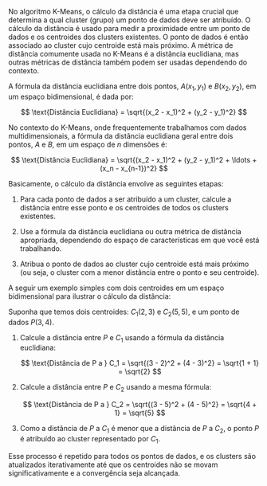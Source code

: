 No algoritmo K-Means, o cálculo da distância é uma etapa crucial que determina a qual cluster (grupo) um ponto de dados deve ser atribuído. O cálculo da distância é usado para medir a proximidade entre um ponto de dados e os centroides dos clusters existentes. O ponto de dados é então associado ao cluster cujo centroide está mais próximo. A métrica de distância comumente usada no K-Means é a distância euclidiana, mas outras métricas de distância também podem ser usadas dependendo do contexto.

A fórmula da distância euclidiana entre dois pontos, $A(x_1, y_1)$ e $B(x_2, y_2)$, em um espaço bidimensional, é dada por:

$$
\text{Distância Euclidiana} = \sqrt{(x_2 - x_1)^2 + (y_2 - y_1)^2}
$$

No contexto do K-Means, onde frequentemente trabalhamos com dados multidimensionais, a fórmula da distância euclidiana geral entre dois pontos, $A$ e $B$, em um espaço de $n$ dimensões é:

$$
\text{Distância Euclidiana} = \sqrt{(x_2 - x_1)^2 + (y_2 - y_1)^2 + \ldots + (x_n - x_{n-1})^2}
$$

Basicamente, o cálculo da distância envolve as seguintes etapas:

1. Para cada ponto de dados a ser atribuído a um cluster, calcule a distância entre esse ponto e os centroides de todos os clusters existentes.

2. Use a fórmula da distância euclidiana ou outra métrica de distância apropriada, dependendo do espaço de características em que você está trabalhando.

3. Atribua o ponto de dados ao cluster cujo centroide está mais próximo (ou seja, o cluster com a menor distância entre o ponto e seu centroide).

A seguir um exemplo simples com dois centroides em um espaço bidimensional para ilustrar o cálculo da distância:

Suponha que temos dois centroides: $C_1(2, 3)$ e $C_2(5, 5)$, e um ponto de dados $P(3, 4)$.

1. Calcule a distância entre $P$ e $C_1$ usando a fórmula da distância euclidiana:

   $$
   \text{Distância de P a } C_1 = \sqrt{(3 - 2)^2 + (4 - 3)^2} = \sqrt{1 + 1} = \sqrt{2}
   $$

2. Calcule a distância entre $P$ e $C_2$ usando a mesma fórmula:

   $$
   \text{Distância de P a } C_2 = \sqrt{(3 - 5)^2 + (4 - 5)^2} = \sqrt{4 + 1} = \sqrt{5}
   $$

3. Como a distância de $P$ a $C_1$ é menor que a distância de $P$ a $C_2$, o ponto $P$ é atribuído ao cluster representado por $C_1$.

Esse processo é repetido para todos os pontos de dados, e os clusters são atualizados iterativamente até que os centroides não se movam significativamente e a convergência seja alcançada.
